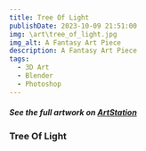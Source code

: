 ```yaml
---
title: Tree Of Light
publishDate: 2023-10-09 21:51:00
img: \art\tree_of_light.jpg
img_alt: A Fantasy Art Piece
description: A Fantasy Art Piece
tags:
  - 3D Art
  - Blender
  - Photoshop
---
```

<style>
  pre{
    border-radius: 5px;
    margin: 0 2px;
    background-color: #f2f2f2;
  }
</style>

##### See the full artwork on [ArtStation](https://www.artstation.com/artwork/OGz8GJ)

### Tree Of Light

